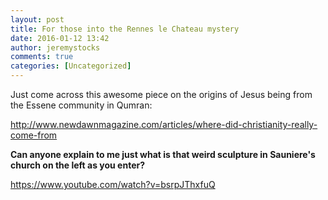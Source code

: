 ```yaml
---
layout: post
title: For those into the Rennes le Chateau mystery
date: 2016-01-12 13:42
author: jeremystocks
comments: true
categories: [Uncategorized]
---
```

Just come across this awesome piece on the origins of Jesus being from the Essene community in Qumran:

http://www.newdawnmagazine.com/articles/where-did-christianity-really-come-from

<strong>Can anyone explain to me just what is that weird sculpture in Sauniere's church on the left as you enter?</strong>

https://www.youtube.com/watch?v=bsrpJThxfuQ

&nbsp;
